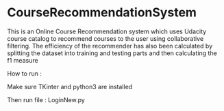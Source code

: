 # CourseRecommendationSystem
This is an Online Course Recommendation system which uses Udacity course catalog to recommend courses to the user using collaborative filtering.
The efficiency of the recommender has also been calculated by splitting the dataset into training and testing parts and then calculating the f1 measure

How to run :

Make sure TKinter and python3 are installed

Then run file : LoginNew.py
